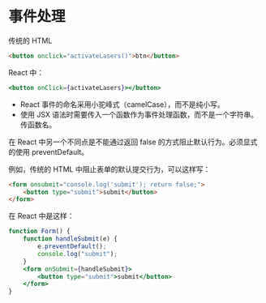 # 事件处理

传统的 HTML

```html
<button onclick="activateLasers()">btn</button>
```

React 中：

```jsx
<button onClick={activateLasers}></button>
```

- React 事件的命名采用小驼峰式（camelCase），而不是纯小写。
- 使用 JSX 语法时需要传入一个函数作为事件处理函数，而不是一个字符串。传函数名。

在 React 中另一个不同点是不能通过返回 false 的方式阻止默认行为。必须显式的使用 preventDefault。

例如，传统的 HTML 中阻止表单的默认提交行为，可以这样写：

```html
<form onsubmit="console.log('submit'); return false;">
    <button type="submit">submit</button>
</form>
```

在 React 中是这样：

```jsx
function Form() {
    function handleSubmit(e) {
        e.preventDefault();
        console.log("submit");
    }
    <form onSubmit={handleSubmit}>
        <button type="submit">submit</button>
    </form>
}
```

